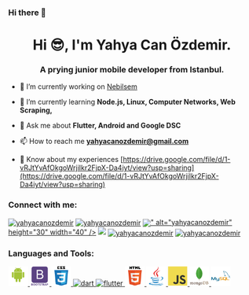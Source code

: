 ### Hi there 👋

<!--
**yahyacanozdemir/yahyacanozdemir** is a ✨ _special_ ✨ repository because its `README.md` (this file) appears on your GitHub profile.

Here are some ideas to get you started:

- 🔭 I’m currently working on ...
- 🌱 I’m currently learning ...
- 👯 I’m looking to collaborate on ...
- 🤔 I’m looking for help with ...
- 💬 Ask me about ...
- 📫 How to reach me: ...
- 😄 Pronouns: ...
- ⚡ Fun fact: ...
-->

<h1 align="center">Hi 😎, I'm Yahya Can Özdemir.</h1>
<h3 align="center">A prying junior mobile developer from Istanbul.</h3>

- 🔭 I’m currently working on [Nebilsem](https://www.nebilsem.com/)

- 🌱 I’m currently learning **Node.js, Linux, Computer Networks, Web Scraping,**

- 💬 Ask me about **Flutter, Android and Google DSC**

- 📫 How to reach me **yahyacanozdemir@gmail.com**

- 📄 Know about my experiences [https://drive.google.com/file/d/1-vRJtYvAfOkgoWrjiIkr2FjpX-Da4iyt/view?usp=sharing](https://drive.google.com/file/d/1-vRJtYvAfOkgoWrjiIkr2FjpX-Da4iyt/view?usp=sharing)

<h3 align="left">Connect with me:</h3>
<p align="left">
<a href="https://codepen.io/yahyacanozdemir" target="blank"><img align="center" src="https://raw.githubusercontent.com/rahuldkjain/github-profile-readme-generator/neutral-icons/src/images/icons/Social/codepen.svg" alt="yahyacanozdemir" height="30" width="40" /></a>
<a href="https://twitter.com/yahyacanozdemir" target="blank"><img align="center" src="https://raw.githubusercontent.com/rahuldkjain/github-profile-readme-generator/neutral-icons/src/images/icons/Social/twitter.svg" alt="yahyacanozdemir" height="30" width="40" /></a>
<a href="https://linkedin.com/in/yahyacanozdemir" target="blank"><img align="center" src="<img src="https://img.icons8.com/doodle/48/000000/linkedin--v2.png"/>" alt="yahyacanozdemir" height="30" width="40" /></a>
<a href="https://stackoverflow.com/users/yahyacanozdemir" target="blank"><img src="https://img.icons8.com/doodle/48/000000/linkedin--v2.png"></a>
<a href="https://instagram.com/yahyacanozdemir" target="blank"><img align="center" src="https://raw.githubusercontent.com/rahuldkjain/github-profile-readme-generator/neutral-icons/src/images/icons/Social/instagram.svg" alt="yahyacanozdemir" height="30" width="40" /></a>
<a href="https://dribbble.com/yahyacanozdemir" target="blank"><img align="center" src="https://raw.githubusercontent.com/rahuldkjain/github-profile-readme-generator/neutral-icons/src/images/icons/Social/dribbble.svg" alt="yahyacanozdemir" height="30" width="40" /></a>
</p>

<h3 align="left">Languages and Tools:</h3>
<p align="left"> <a href="https://developer.android.com" target="_blank"> <img src="https://raw.githubusercontent.com/devicons/devicon/master/icons/android/android-original-wordmark.svg" alt="android" width="40" height="40"/> </a> <a href="https://getbootstrap.com" target="_blank"> <img src="https://raw.githubusercontent.com/devicons/devicon/master/icons/bootstrap/bootstrap-plain-wordmark.svg" alt="bootstrap" width="40" height="40"/> </a> <a href="https://www.w3schools.com/css/" target="_blank"> <img src="https://raw.githubusercontent.com/devicons/devicon/master/icons/css3/css3-original-wordmark.svg" alt="css3" width="40" height="40"/> </a> <a href="https://dart.dev" target="_blank"> <img src="https://www.vectorlogo.zone/logos/dartlang/dartlang-icon.svg" alt="dart" width="40" height="40"/> </a> <a href="https://flutter.dev" target="_blank"> <img src="https://www.vectorlogo.zone/logos/flutterio/flutterio-icon.svg" alt="flutter" width="40" height="40"/> </a> <a href="https://www.w3.org/html/" target="_blank"> <img src="https://raw.githubusercontent.com/devicons/devicon/master/icons/html5/html5-original-wordmark.svg" alt="html5" width="40" height="40"/> </a> <a href="https://www.java.com" target="_blank"> <img src="https://raw.githubusercontent.com/devicons/devicon/master/icons/java/java-original.svg" alt="java" width="40" height="40"/> </a> <a href="https://developer.mozilla.org/en-US/docs/Web/JavaScript" target="_blank"> <img src="https://raw.githubusercontent.com/devicons/devicon/master/icons/javascript/javascript-original.svg" alt="javascript" width="40" height="40"/> </a> <a href="https://www.mongodb.com/" target="_blank"> <img src="https://raw.githubusercontent.com/devicons/devicon/master/icons/mongodb/mongodb-original-wordmark.svg" alt="mongodb" width="40" height="40"/> </a> <a href="https://www.mysql.com/" target="_blank"> <img src="https://raw.githubusercontent.com/devicons/devicon/master/icons/mysql/mysql-original-wordmark.svg" alt="mysql" width="40" height="40"/> </a> </p>


